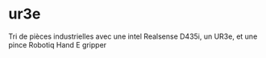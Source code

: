 # ur3e
Tri de pièces industrielles avec une intel Realsense D435i, un UR3e, et une pince Robotiq Hand E gripper
